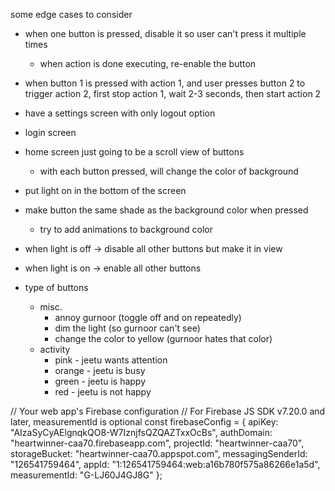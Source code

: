 some edge cases to consider
 - when one button is pressed, disable it so user can't press it multiple times
    - when action is done executing, re-enable the button
 - when button 1 is pressed with action 1, and user presses button 2 to trigger 
   action 2, first stop action 1, wait 2-3 seconds, then start action 2
 - have a settings screen with only logout option
 - login screen
 - home screen just going to be a scroll view of buttons
    - with each button pressed, will change the color of background

- put light on in the bottom of the screen
- make button the same shade as the background color when pressed
    - try to add animations to background color
- when light is off
    -> disable all other buttons but make it in view

- when light is on
    -> enable all other buttons

- type of buttons
    - misc.
        - annoy gurnoor (toggle off and on repeatedly)
        - dim the light (so gurnoor can't see)
        - change the color to yellow (gurnoor hates that color)
    - activity
        - pink - jeetu wants attention
        - orange - jeetu is busy
        - green - jeetu is happy
        - red - jeetu is not happy
    



// Your web app's Firebase configuration
// For Firebase JS SDK v7.20.0 and later, measurementId is optional
const firebaseConfig = {
  apiKey: "AIzaSyCyAElgnqkQO8-W7IznjfsQZQAZTxxOcBs",
  authDomain: "heartwinner-caa70.firebaseapp.com",
  projectId: "heartwinner-caa70",
  storageBucket: "heartwinner-caa70.appspot.com",
  messagingSenderId: "126541759464",
  appId: "1:126541759464:web:a16b780f575a86266e1a5d",
  measurementId: "G-LJ60J4GJ8G"
};